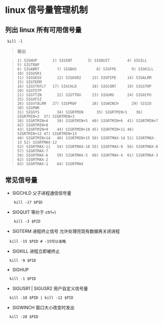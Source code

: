# linux 信号量管理机制

## 列出 linux 所有可用信号量

```shell
 kill -l
```

> 输出

> ```shell
> 1) SIGHUP       2) SIGINT       3) SIGQUIT	    4) SIGILL	      5) SIGTRAP
> 6) SIGABRT	    7) SIGBUS	      8) SIGFPE	      9) SIGKILL	    10) SIGUSR1
> 11) SIGSEGV	    12) SIGUSR2	    13) SIGPIPE	    14) SIGALRM	    15) SIGTERM
> 16) SIGSTKFLT	  17) SIGCHLD	    18) SIGCONT	    19) SIGSTOP	    20) SIGTSTP
> 21) SIGTTIN	    22) SIGTTOU	    23) SIGURG	    24) SIGXCPU	    25) SIGXFSZ
> 26) SIGVTALRM	  27) SIGPROF	    28) SIGWINCH	  29) SIGIO	      30) SIGPWR
> 31) SIGSYS	    34) SIGRTMIN	  35) SIGRTMIN+1	36) SIGRTMIN+2	37) SIGRTMIN+3
> 38) SIGRTMIN+4	39) SIGRTMIN+5	40) SIGRTMIN+6	41) SIGRTMIN+7	42) SIGRTMIN+8
> 43) SIGRTMIN+9	44) SIGRTMIN+10	45) SIGRTMIN+11	46) SIGRTMIN+12	47) SIGRTMIN+13
> 48) SIGRTMIN+14	49) SIGRTMIN+15	50) SIGRTMAX-14	51) SIGRTMAX-13	52) SIGRTMAX-12
> 53) SIGRTMAX-11	54) SIGRTMAX-10	55) SIGRTMAX-9	56) SIGRTMAX-8	57) SIGRTMAX-7
> 58) SIGRTMAX-6	59) SIGRTMAX-5	60) SIGRTMAX-4	61) SIGRTMAX-3	62) SIGRTMAX-2
> 63) SIGRTMAX-1	64) SIGRTMAX
> ```

## 常见信号量

- SIGCHLD 父子进程通信信号量

```shell
    kill -17 $PID
```

- SIGQUIT 等价于 ctrl+\

```shell
    kill -3 $PID
```

- SIGTERM 进程终止信号 允许处理完现有数据再关闭进程

```shell
  kill -15 $PID # -15可以省略
```

- SIGKILL 进程立即被终止

```shell
  kill -9 $PID
```

- SIGHUP

```shell 让进程重读配置文件
  kill -1 $PID
```

- SIGUSR1 | SIGUSR2 用户自定义信号量

```shell
  kill -10 $PID | kill -12 $PID
```

- SIGWINCH 窗口大小改变时发出

```shell
  kill -28 $PID
```
